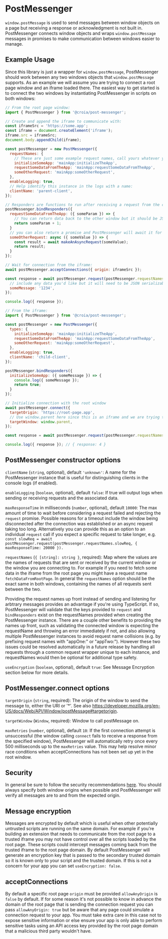 # PostMessenger

`window.postMessage` is used to send messages between window objects on a page but receiving a response or acknowledgment is not built in. PostMessenger connects window objects and wraps `window.postMessage` messages in promises to make communication between windows easier to manage.

## Example Usage

Since this library is just a wrapper for `window.postMessage`, PostMessenger should work between any two windows objects that `window.postMessage` supports. As an example we will assume you are trying to connect a root page window and an iframe loaded there. The easiest way to get started is to connect the two windows by instantiating PostMessenger in scripts on both windows:

```javascript
// From the root page window:
import { PostMessenger } from '@croia/post-messenger';

// Create and append the iframe to communicate with:
const iframeSrc = 'https://some.app';
const iframe = document.createElement('iframe');
iframe.src = iframeSrc;
document.body.appendChild(iframe);

const postMessenger = new PostMessenger({
  requestNames: {
    // These are just some example request names, call yours whatever you'd like.
    initializeSomeApp: 'mainApp:initializeTheApp',
    requestSomeDataFromTheApp: 'mainApp:requestSomeDataFromTheApp',
    someOtherRequest: 'mainApp:someOtherRequest',
  },
  enableLogging: true,
  // Help identify this instance in the logs with a name:
  clientName: 'parent-client',
});

// Responders are functions to run after receiving a request from the connected window with a matching requestName key
postMessenger.bindResponders({
  requestSomeDataFromTheApp: ({ someParam }) => {
    // You can return data back to the other window but it should be JSON serializable
    return someParam + 1;
  }
  // you can also return a promise and PostMessenger will await it for you and return any errors to the other window
  someOtherRequest: async ({ someValue }) => {
    const result = await makeAnAsyncRequest(someValue);
    return result;
  }
});

// Wait for connection from the iframe:
await postMessenger.acceptConnections({ origin: iframeSrc });

const response = await postMessenger.request(postMessenger.requestNames.initializeSomeApp, {
  // include any data you'd like but it will need to be JSON serializable:
  someMessage: '1234',
});

console.log({ response });

// From the iframe:
import { PostMessenger } from '@croia/post-messenger';

const postMessenger = new PostMessenger({
  types: {
    initializeSomeApp: 'mainApp:initializeTheApp',
    requestSomeDataFromTheApp: 'mainApp:requestSomeDataFromTheApp',
    someOtherRequest: 'mainApp:someOtherRequest',
  },
  enableLogging: true,
  clientName: 'child-client',
});

postMessenger.bindResponders({
  initializeSomeApp: ({ someMessage }) => {
    console.log({ someMessage });
    return true;
  }
});

// Initialize connection with the root window
await postMessenger.connect({
  targetOrigin: 'https://root-page.app',
  // Use window.parent here since this is an iframe and we are trying to connect to the parent page:
  targetWindow: window.parent,
});

const response = await postMessenger.request(postMessenger.requestNames.requestSomeDataFromTheApp, 3);

console.log({ response }); // { response: 4 }
```

## PostMessenger constructor options
`clientName` (`string`, optional), default `'unknown'`: A name for the PostMessenger instance that is useful for distinguishing clients in the console logs (if enabled).

`enableLogging` (`boolean`, optional), default `false`: If true will output logs when sending or receiving requests and the associated data.

`maxResponseTime` in milliseconds (`number`, optional), default `10000`: The max amount of time to wait before considering a request failed and rejecting the `request` promise. Possible reasons for a timeout include the window being disconnected after the connection was established or an async request taking too long. Alternatively you can provide this as an option to an individual `request` call if you expect a specific request to take longer, e.g. `const slowReq = await postMessenger.request(postMessenger.requestNames.slowReq, { maxResponseTime: 20000 }).`

`requestNames` (`{ [string]: string }`, required): Map where the values are the names of requests that are sent or received by the current window or the window you are connecting to. For example if you need to fetch some data in the iframe from the root page you might have a request name `fetchDataFromRootPage`. In general the `requestNames` option should be the exact same in both windows, containing the names of all requests sent between the two.

Providing the request names up front instead of sending and listening for arbtrary messages provides an advantage if you're using TypeScript. If so, PostMessenger will validate that the keys provided to `request` and `bindResponders` exist on the requestNames provided when creating the PostMessenger instance. There are a couple other benefits to providing the names up front, such as validating the connected window is expecting the requestName and throwing an error immediately if not, and also allowing multiple PostMessenger instances to avoid request name collisions (e.g. by prefixing request names with "appOne:" or "appTwo:"). However these two issues could be resolved automatically in a future release by handling all requests through a common request wrapper unique to each instance, and requestNames would then be optional for additional type safety.

`useEncryption` (`boolean`, optional), default `true`: See Message Encryption section below for more details.

## PostMessenger.connect options

`targetOrigin` (`string`, required): The origin of the window to send the message to, either the URI or '*'. See also https://developer.mozilla.org/en-US/docs/Web/API/Window/postMessage#targetorigin.

`targetWindow` (`Window`, required): Window to call postMessage on.

`maxRetries` (`number`, optional), default `10`: If the first connection attempt is unsuccessful (the window calling `connect` fails to receive a response from the specified window), PostMessenger will automatically retry once every 500 milliseconds up to the `maxRetries` value. This may help resolve minor race conditions when acceptConnections has not been set up yet in the root window.

## Security

In general be sure to follow the security recommendations [here](https://developer.mozilla.org/en-US/docs/Web/API/Window/postMessage#security_concerns). You should always specify both window origins when possible and PostMessenger will verify all messages are to and from the expected origin.
 
## Message encryption
Messages are encrypted by default which is useful when other potentially untrusted scripts are running on the same domain. For example if you're building an extension that needs to communicate from the root page to a trusted iframe you may not have control over all the scripts loaded by the root page. These scripts could intercept messages coming back from the trusted iframe to the root page domain. By default PostMessenger will generate an encryption key that is passed to the secondary trusted domain so it is known only to your script and the trusted domain. If this is not a concern for your app you can set `useEncryption: false`.

## acceptConnections

By default a specific root page `origin` must be provided `allowAnyOrigin` is `false` by default. If for some reason it's not possible to know in advance the domain of the root page that is sending the connection request you can pass `allowAnyOrigin: true` but be aware that any page could simulate a connection request to your app. You must take extra care in this case not to expose sensitive information or else ensure your app is only able to perform sensitive tasks using an API access key provided by the root page domain that a malicious third party wouldn't have.
